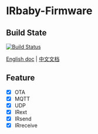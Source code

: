 # IRbaby-Firmware
## Build State
[![Build Status](https://www.travis-ci.org/Caffreyfans/IRbaby-firmware.svg?branch=master)](https://www.travis-ci.org/Caffreyfans/IRbaby-firmware)

[English doc](README.md) | [中文文档](README_zh.md)

## Feature
- [x] OTA
- [x] MQTT
- [x] UDP
- [x] IRext
- [x] IRsend
- [x] IRreceive